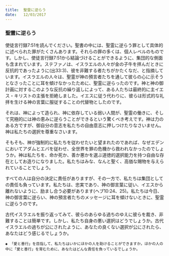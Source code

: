```yaml
---
title:  聖霊に逆らう
date:   12/03/2017
---
```


### 聖霊に逆らう

使徒言行録7:51を読んでください。聖書の中には、聖霊に逆らう罪として具体的に述べられた罪がたくさんあります。それらの罪の多くは、個人レベルのものです。しかし、使徒言行録7:51から結論づけることができるように、集団的な側面も含まれています。ステファノは、イスラエルの人々が金の子牛を拝んだときに反抗的であったように(出33:3)、彼を非難する者たちがかたくなだ、と指摘しています。イスラエルの人々は、聖霊が神の預言者たちを通して彼らの心に示そうとなさったことに耳を傾けなかったために、聖霊に逆らったのです。神と神の御計画に対するこのような反抗の繰り返しによって、ある人たちは最終的に主イエス・キリストの主張を拒絶しました。イエスに従う代わりに、彼らは形式的な礼拝を生ける神の言葉に服従することの代替物としたのです。

それは、神によって造られ、神に依存している弱い人間が、聖霊の働きに、そして究極的には神の恵みに逆らうことができるという驚くべき考えです。神は力のある方ですが、御自分の意志を私たちの自由意志に押しつけたりなさいません。神は私たちの選択を尊重なさいます。

そもそも、神が強制的に私たちを従わせたいと望まれたのであれば、なぜエデンにおいてアダムとエバを従わせ、全世界を罪の危機から救われなかったのでしょうか。神は私たちを、命か死か、善か悪かを選ぶ道徳的選択能力を持つ自由な存在としてお造りになりました。私たちはみな、なんと聖く、高価な賜物を与えられていることでしょう。

すべての人は自分の決定に責任がありますが、その一方で、私たちは集団としての責任も負っています。私たちは、忠実であり、神の御言葉に従い、イエスから離れないように、励まし合う必要があります(ヘブ10:24、25)。私たちは今日、神の御言葉に逆らい、神の預言者たちのメッセージに耳を傾けないときに、聖霊に逆らうのです。

古代イスラエルを振り返ってみて、彼らのあらゆる過ちのゆえに彼らを裁き、非難することは簡単です。しかし、私たち自身の悪い選択はどうでしょうか。古代イスラエルの過ちが公にされたように、あなたの良くない選択が公にされたら、あなたはどう感じるでしょうか。

`◆ 「愛と善行」を目指して、私たちはいかにほかの人を助けることができますか。ほかの人の中に「愛と善行」を育むために、あなたはどんな責任を負っているでしょうか。`

